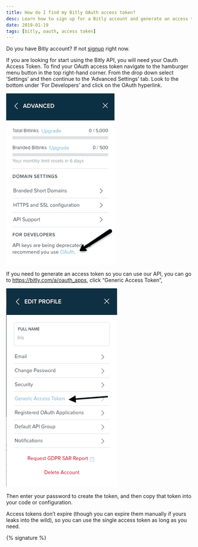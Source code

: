 ```yaml
---
title: How do I find my Bitly OAuth access token?
desc: Learn how to sign up for a Bitly account and generate an access token for the Bitly API. Follow these steps to get started.
date: 2019-01-19
tags: [bitly, oauth, access token]
---
```


Do you have Bitly account? If not [signup](https://bitly.com/a/sign_up) right now.

If you are looking for start using the Bitly API, you will need your Oauth Access Token. To find your OAuth access token
navigate to the hamburger menu button in the top right-hand corner. From the drop down select ‘Settings’ and then
continue to the ‘Advanced Settings’ tab. Look to the bottom under ‘For Developers’ and click on the OAuth hyperlink.

<img src="./api-key-with-arrow.png" alt="Bitly OAuth Access Token" eleventy:widths="900">

If you need to generate an access token so you can use our API, you can go to <https://bitly.com/a/oauth_apps>, click
“Generic Access Token”,

<img src="./bitly-edit-profile-generic-access-token.png" alt="Bitly Edit Profile Generic Access Token" eleventy:widths="900">

Then enter your password to create the token, and then copy that token into your code or configuration.

Access tokens don’t expire (though you can expire them manually if yours leaks into the wild), so you can use the single
access token as long as you need.

{% signature %}
